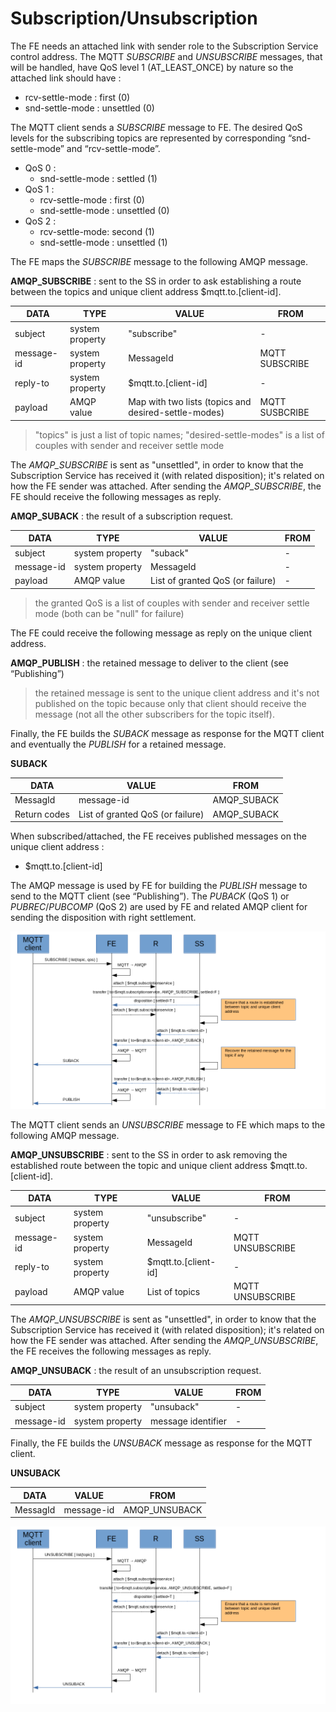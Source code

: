# Subscription/Unsubscription

The FE needs an attached link with sender role to the Subscription Service control address. The MQTT _SUBSCRIBE_ and _UNSUBSCRIBE_ messages, that will be handled, have QoS level 1 (AT_LEAST_ONCE) by nature so the attached link should have :

* rcv-settle-mode : first (0)
* snd-settle-mode : unsettled (0)

The MQTT client sends a _SUBSCRIBE_ message to FE. The desired QoS levels for the subscribing topics are represented by corresponding “snd-settle-mode” and “rcv-settle-mode”.

* QoS 0 :
  * snd-settle-mode : settled (1)
* QoS 1 :
  * rcv-settle-mode : first (0)
  * snd-settle-mode : unsettled (0)
* QoS 2 :
  * rcv-settle-mode: second (1)
  * snd-settle-mode : unsettled (1)

The FE maps the _SUBSCRIBE_ message to the following AMQP message.

**AMQP_SUBSCRIBE** : sent to the SS in order to ask establishing a route between the topics and unique client address $mqtt.to.[client-id].

| DATA | TYPE | VALUE | FROM |
| ---- | ---- | ----- | ---- |
| subject | system property | "subscribe" | - |
| message-id | system property | MessageId | MQTT SUBSCRIBE |
| reply-to | system property | $mqtt.to.[client-id] | - |
| payload | AMQP value | Map with two lists (topics and desired-settle-modes) | MQTT SUSBCRIBE |

> "topics" is just a list of topic names; "desired-settle-modes" is a list of couples with sender and receiver settle mode

The _AMQP_SUBSCRIBE_ is sent as "unsettled", in order to know that the Subscription Service has received it (with related disposition); it's related on how the FE sender was attached.
After sending the _AMQP_SUBSCRIBE_, the FE should receive the following messages as reply.

**AMQP_SUBACK** : the result of a subscription request.

| DATA | TYPE | VALUE | FROM |
| ---- | ---- | ----- | ---- |
| subject | system property | "suback" | - |
| message-id | system property | MessageId | - |
| payload | AMQP value | List of granted QoS (or failure) | - |

> the granted QoS is a list of couples with sender and receiver settle mode (both can be "null" for failure)

The FE could receive the following message as reply on the unique client address.

**AMQP_PUBLISH** : the retained message to deliver to the client (see “Publishing”)

> the retained message is sent to the unique client address and it's not published on the topic because only that client should receive the message (not all the other subscribers for the topic itself).

Finally, the FE builds the _SUBACK_ message as response for the MQTT client and eventually the _PUBLISH_ for a retained message.

**SUBACK**

| DATA | VALUE | FROM |
| ---- | ----- | ---- |
| MessagId | message-id | AMQP_SUBACK |
| Return codes | List of granted QoS (or failure) | AMQP_SUBACK |

When subscribed/attached, the FE receives published messages on the unique client address :

* $mqtt.to.[client-id]

The AMQP message is used by FE for building the _PUBLISH_ message to send to the MQTT client (see “Publishing”). The _PUBACK_ (QoS 1) or _PUBREC_/_PUBCOMP_ (QoS 2) are used by FE and related AMQP client for sending the disposition with right settlement.

![Subscribe](../images/07_subscribe.png)

The MQTT client sends an _UNSUBSCRIBE_ message to FE which maps to the following AMQP message.

**AMQP_UNSUBSCRIBE** : sent to the SS in order to ask removing the established route between the topic and unique client address $mqtt.to.[client-id].

| DATA | TYPE | VALUE | FROM |
| ---- | ---- | ----- | ---- |
| subject | system property | "unsubscribe" | - |
| message-id | system property | MessageId | MQTT UNSUBSCRIBE |
| reply-to | system property | $mqtt.to.[client-id] | - |
| payload | AMQP value | List of topics | MQTT UNSUBSCRIBE |

The _AMQP_UNSUBSCRIBE_ is sent as "unsettled", in order to know that the Subscription Service has received it (with related disposition); it's related on how the FE sender was attached.
After sending the _AMQP_UNSUBSCRIBE_, the FE receives the following messages as reply.

**AMQP_UNSUBACK** : the result of an unsubscription request.

| DATA | TYPE | VALUE | FROM |
| ---- | ---- | ----- | ---- |
| subject | system property | "unsuback" | - |
| message-id | system property | message identifier | - |

Finally, the FE builds the _UNSUBACK_ message as response for the MQTT client.

**UNSUBACK**

| DATA | VALUE | FROM |
| ---- | ----- | ---- |
| MessagId | message-id | AMQP_UNSUBACK |

![Unsubscribe](../images/08_unsubscribe.png)
